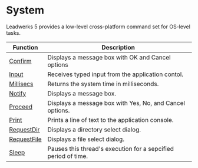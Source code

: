 # System #
Leadwerks 5 provides a low-level cross-platform command set for OS-level tasks.

| Function | Description |
|-----|-----|
| [Confirm](API_Confirm.md) | Displays a message box with OK and Cancel options |
| [Input](API_Input.md) | Receives typed input from the application contol. |
| [Millisecs](API_Millisecs.md) | Returns the system time in milliseconds. |
| [Notify](API_Notify.md) |  Displays a message box. |
| [Proceed](API_Proceed.md) | Displays a message box with Yes, No, and Cancel options. |
| [Print](API_Print.md) | Prints a line of text to the application console. |
| [RequestDir](API_RequestDir.md) | Displays a directory select dialog. |
| [RequestFile](API_RequestFile.md) | Displays a file select dialog. |
| [Sleep](API_Sleep.md) | Pauses this thread's execution for a sepcified period of time. |
